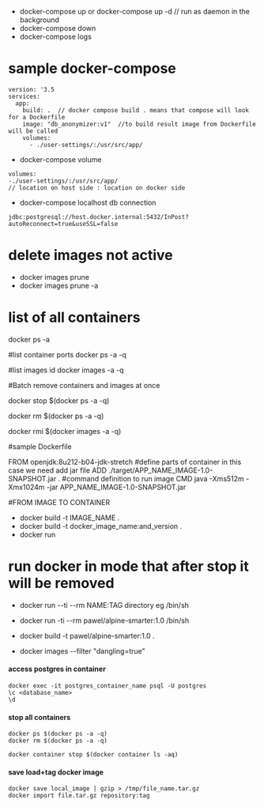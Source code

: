 * docker-compose up or docker-compose up -d // run as daemon in the background
* docker-compose down
* docker-compose logs

# sample docker-compose

```
version: '3.5
services:
  app:
    build: .  // docker compose build . means that compose will look for a Dockerfile
    image: "db_anonymizer:v1"  //to build result image from Dockerfile will be called
    volumes:
      - ./user-settings/:/usr/src/app/
```

* docker-compose volume
```
volumes:
-./user-settings/:/usr/src/app/
// location on host side : location on docker side
```
* docker-compose localhost db connection
```
jdbc:postgresql://host.docker.internal:5432/InPost?autoReconnect=true&useSSL=false
```

# delete images not active
* docker images prune
* docker images prune -a

# list of all containers
docker ps -a

#list container ports
docker ps -a -q

#list images id
docker images -a -q

#Batch remove containers and images at once

docker stop $(docker ps -a -q)

docker rm $(docker ps -a -q)

docker rmi $(docker images -a -q)

#sample Dockerfile

FROM openjdk:8u212-b04-jdk-stretch
#define parts of container in this case we need add jar file
ADD ./target/APP_NAME_IMAGE-1.0-SNAPSHOT.jar .
#command definition to run image
CMD java -Xms512m -Xmx1024m -jar APP_NAME_IMAGE-1.0-SNAPSHOT.jar

#FROM IMAGE TO CONTAINER

* docker build -t IMAGE_NAME .
* docker build -t docker_image_name:and_version .
* docker run

# run docker in mode that after stop it will be removed
* docker run --ti --rm NAME:TAG directory eg /bin/sh

* docker run -ti --rm pawel/alpine-smarter:1.0 /bin/sh

* docker build -t pawel/alpine-smarter:1.0 .

* docker images --filter "dangling=true"

#### access postgres in container

    docker exec -it postgres_container_name psql -U postgres
    \c <database_name>
    \d

#### stop all containers

    docker ps $(docker ps -a -q)
    docker rm $(docker ps -a -q)
    
    docker container stop $(docker container ls -aq)
    
    
#### save load+tag docker image
    docker save local_image | gzip > /tmp/file_name.tar.gz
    docker import file.tar.gz repository:tag
    



    
    

